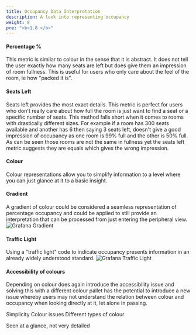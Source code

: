 ```yaml
---
title: Occupancy Data Interpretation
description: A look into representing occupancy
weight: 8
pre: "<b>1.8 </b>"
---
```

#### Percentage %

This metric is similar to colour in the sense that it is abstract. It does not tell the user exactly how many seats are left but does give them an impression of room fullness. This is useful for users who only care about the feel of the room, ie how "packed it is".


#### Seats Left

Seats left provides the most exact details. This metric is perfect for users who don't really care about how full the room is just want to find a seat or a specific number of seats. This method falls short when it comes to rooms with drastically different sizes. For example if a room has 300 seats available and another has 6 then saying 3 seats left, doesn't give a good impression of occupancy as one room is 99% full and the other is 50% full. As can be seen those rooms are not the same in fullness yet the seats left metric suggests they are equals which gives the wrong impression.

#### Colour

Colour representations allow you to simplify information to a level where you can just glance at it to a basic insight.

#### Gradient

A gradient of colour could be considered a seamless representation of percentage occupancy and could be applied to still provide an interpretation that can be processed from just entering the peripheral view.
![Grafana Gradient](https://grafana.com/static/assets/img/blog/bargauge/gradient.jpg)

#### Traffic Light

Using a "traffic light" code to indicate occupancy presents information in an already widely understood standard.
![Grafana Traffic Light](https://grafana.com/static/img/docs/v45/singlestat-color-options.png)

#### Accessibility of colours

Depending on colour does again introduce the accessibility issue and solving this with a different colour pallet has the potential to introduce a new issue whereby users may not understand the relation between colour and occupancy when looking directly at it, let alone in passing.

Simplicity
Colour issues
Different types of colour

Seen at a glance, not very detailed

